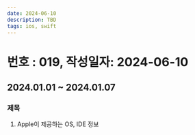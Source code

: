```yaml
---
date: 2024-06-10
description: TBD
tags: ios, swift
---
```

# 번호 : 019, 작성일자: 2024-06-10

## 2024.01.01 ~ 2024.01.07

### 제목

1. Apple이 제공하는 OS, IDE 정보


